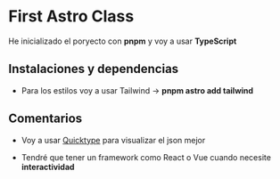 # First Astro Class

He inicializado el poryecto con **pnpm** y voy a usar **TypeScript**

## Instalaciones y dependencias

- Para los estilos voy a usar Tailwind -> **pnpm astro add tailwind**

## Comentarios

- Voy a usar [Quicktype](https://quicktype.io) para visualizar el json mejor

- Tendré que tener un framework como React o Vue cuando necesite **interactividad**